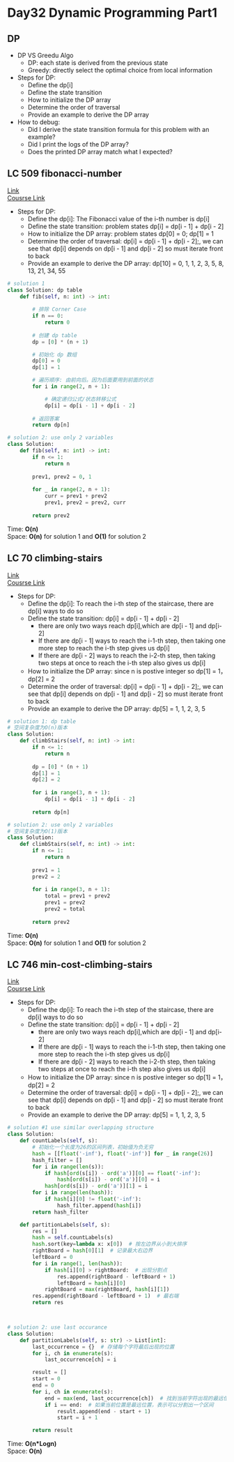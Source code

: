 # Day32 Dynamic Programming Part1
## DP
-  DP VS Greedu Algo
    - DP: each state is derived from the previous state
    - Greedy:  directly select the optimal choice from local information
- Steps for DP:
    - Define the dp[i] 
    - Define the state transition 
    - How to initialize the DP array
    - Determine the order of traversal
    - Provide an example to derive the DP array
- How to debug:
    - Did I derive the state transition formula for this problem with an example?
    - Did I print the logs of the DP array?
    - Does the printed DP array match what I expected?
      
## LC 509 fibonacci-number
[Link](https://leetcode.com/problems/fibonacci-number/description/)   
[Cousrse Link](https://programmercarl.com/0509.%E6%96%90%E6%B3%A2%E9%82%A3%E5%A5%91%E6%95%B0.html#%E5%85%B6%E4%BB%96%E8%AF%AD%E8%A8%80%E7%89%88%E6%9C%AC)    
- Steps for DP:
    - Define the dp[i]: The Fibonacci value of the i-th number is dp[i]
    - Define the state transition: problem states dp[i] = dp[i - 1] + dp[i - 2]
    - How to initialize the DP array: problem states dp[0] = 0; dp[1] = 1
    - Determine the order of traversal: dp[i] = dp[i - 1] + dp[i - 2];, we can see that dp[i] depends on dp[i - 1] and dp[i - 2] so must iterate front to back
    - Provide an example to derive the DP array: dp[10] = 0, 1, 1, 2, 3, 5, 8, 13, 21, 34, 55
```python
# solution 1
class Solution: dp table
    def fib(self, n: int) -> int:
       
        # 排除 Corner Case
        if n == 0:
            return 0
        
        # 创建 dp table 
        dp = [0] * (n + 1)

        # 初始化 dp 数组
        dp[0] = 0
        dp[1] = 1

        # 遍历顺序: 由前向后。因为后面要用到前面的状态
        for i in range(2, n + 1):

            # 确定递归公式/状态转移公式
            dp[i] = dp[i - 1] + dp[i - 2]
        
        # 返回答案
        return dp[n]

# solution 2: use only 2 variables
class Solution:
    def fib(self, n: int) -> int:
        if n <= 1:
            return n
        
        prev1, prev2 = 0, 1
        
        for _ in range(2, n + 1):
            curr = prev1 + prev2
            prev1, prev2 = prev2, curr
        
        return prev2
```
Time: **O(n)**     
Space: **O(n)** for solution 1 and **O(1)** for solution 2


##  LC 70 climbing-stairs
[Link](https://leetcode.com/problems/climbing-stairs/description/)   
[Cousrse Link](https://programmercarl.com/0070.%E7%88%AC%E6%A5%BC%E6%A2%AF.html)
- Steps for DP:
    - Define the dp[i]: To reach the i-th step of the staircase, there are dp[i] ways to do so
    - Define the state transition: dp[i] = dp[i - 1] + dp[i - 2]
        - there are only two ways reach dp[i],which are dp[i - 1] and dp[i-2]
        - If there are dp[i - 1] ways to reach the i-1-th step, then taking one more step to reach the i-th step gives us dp[i]
        - If there are dp[i - 2] ways to reach the i-2-th step, then taking two steps at once to reach the i-th step also gives us dp[i]
    - How to initialize the DP array: since n is postive integer so dp[1] = 1，dp[2] = 2
    - Determine the order of traversal: dp[i] = dp[i - 1] + dp[i - 2];, we can see that dp[i] depends on dp[i - 1] and dp[i - 2] so must iterate front to back
    - Provide an example to derive the DP array: dp[5] = 1, 1, 2, 3, 5
```python
# solution 1: dp table
# 空间复杂度为O(n)版本
class Solution:
    def climbStairs(self, n: int) -> int:
        if n <= 1:
            return n
        
        dp = [0] * (n + 1)
        dp[1] = 1
        dp[2] = 2
        
        for i in range(3, n + 1):
            dp[i] = dp[i - 1] + dp[i - 2]
        
        return dp[n]

# solution 2: use only 2 variables
# 空间复杂度为O(1)版本
class Solution:
    def climbStairs(self, n: int) -> int:
        if n <= 1:
            return n
        
        prev1 = 1
        prev2 = 2
        
        for i in range(3, n + 1):
            total = prev1 + prev2
            prev1 = prev2
            prev2 = total
        
        return prev2

```
Time: **O(n)**     
Space: **O(n)** for solution 1 and **O(1)** for solution 2


##  LC 746 min-cost-climbing-stairs
[Link](https://leetcode.com/problems/min-cost-climbing-stairs/description/)   
[Cousrse Link](https://programmercarl.com/0746.%E4%BD%BF%E7%94%A8%E6%9C%80%E5%B0%8F%E8%8A%B1%E8%B4%B9%E7%88%AC%E6%A5%BC%E6%A2%AF.html)
- Steps for DP:
    - Define the dp[i]: To reach the i-th step of the staircase, there are dp[i] ways to do so
    - Define the state transition: dp[i] = dp[i - 1] + dp[i - 2]
        - there are only two ways reach dp[i],which are dp[i - 1] and dp[i-2]
        - If there are dp[i - 1] ways to reach the i-1-th step, then taking one more step to reach the i-th step gives us dp[i]
        - If there are dp[i - 2] ways to reach the i-2-th step, then taking two steps at once to reach the i-th step also gives us dp[i]
    - How to initialize the DP array: since n is postive integer so dp[1] = 1，dp[2] = 2
    - Determine the order of traversal: dp[i] = dp[i - 1] + dp[i - 2];, we can see that dp[i] depends on dp[i - 1] and dp[i - 2] so must iterate front to back
    - Provide an example to derive the DP array: dp[5] = 1, 1, 2, 3, 5
```python
# solution #1 use similar overlapping structure 
class Solution:
    def countLabels(self, s):
        # 初始化一个长度为26的区间列表，初始值为负无穷
        hash = [[float('-inf'), float('-inf')] for _ in range(26)]
        hash_filter = []
        for i in range(len(s)):
            if hash[ord(s[i]) - ord('a')][0] == float('-inf'):
                hash[ord(s[i]) - ord('a')][0] = i
            hash[ord(s[i]) - ord('a')][1] = i
        for i in range(len(hash)):
            if hash[i][0] != float('-inf'):
                hash_filter.append(hash[i])
        return hash_filter

    def partitionLabels(self, s):
        res = []
        hash = self.countLabels(s)
        hash.sort(key=lambda x: x[0])  # 按左边界从小到大排序
        rightBoard = hash[0][1]  # 记录最大右边界
        leftBoard = 0
        for i in range(1, len(hash)):
            if hash[i][0] > rightBoard:  # 出现分割点
                res.append(rightBoard - leftBoard + 1)
                leftBoard = hash[i][0]
            rightBoard = max(rightBoard, hash[i][1])
        res.append(rightBoard - leftBoard + 1)  # 最右端
        return res



# solution 2: use last occurance
class Solution:
    def partitionLabels(self, s: str) -> List[int]:
        last_occurrence = {}  # 存储每个字符最后出现的位置
        for i, ch in enumerate(s):
            last_occurrence[ch] = i

        result = []
        start = 0
        end = 0
        for i, ch in enumerate(s):
            end = max(end, last_occurrence[ch])  # 找到当前字符出现的最远位置
            if i == end:  # 如果当前位置是最远位置，表示可以分割出一个区间
                result.append(end - start + 1)
                start = i + 1

        return result
```
Time: **O(n*Logn)**     
Space: **O(n)** 

